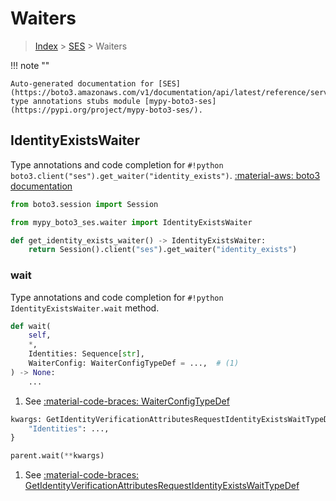 # Waiters

> [Index](../README.md) > [SES](./README.md) > Waiters

!!! note ""

    Auto-generated documentation for [SES](https://boto3.amazonaws.com/v1/documentation/api/latest/reference/services/ses.html#SES)
    type annotations stubs module [mypy-boto3-ses](https://pypi.org/project/mypy-boto3-ses/).

## IdentityExistsWaiter

Type annotations and code completion for `#!python boto3.client("ses").get_waiter("identity_exists")`.
[:material-aws: boto3 documentation](https://boto3.amazonaws.com/v1/documentation/api/latest/reference/services/ses.html#SES.Waiter.IdentityExists)

```python title="Usage example"
from boto3.session import Session

from mypy_boto3_ses.waiter import IdentityExistsWaiter

def get_identity_exists_waiter() -> IdentityExistsWaiter:
    return Session().client("ses").get_waiter("identity_exists")
```


### wait

Type annotations and code completion for `#!python IdentityExistsWaiter.wait` method.

```python title="Method definition"
def wait(
    self,
    *,
    Identities: Sequence[str],
    WaiterConfig: WaiterConfigTypeDef = ...,  # (1)
) -> None:
    ...
```

1. See [:material-code-braces: WaiterConfigTypeDef](./type_defs.md#waiterconfigtypedef) 


```python title="Usage example with kwargs"
kwargs: GetIdentityVerificationAttributesRequestIdentityExistsWaitTypeDef = {  # (1)
    "Identities": ...,
}

parent.wait(**kwargs)
```

1. See [:material-code-braces: GetIdentityVerificationAttributesRequestIdentityExistsWaitTypeDef](./type_defs.md#getidentityverificationattributesrequestidentityexistswaittypedef) 

